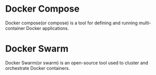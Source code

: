 
# Docker Compose
Docker compose(or compose) is a tool for defining and running multi-container Docker applications.

# Docker Swarm
Docker Swarm(or swarm) is an open-source tool used to cluster and orchestrate Docker containers.